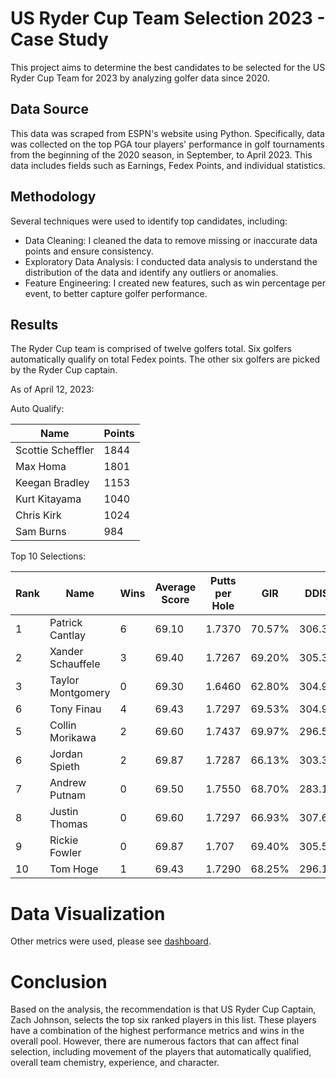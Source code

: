 # US Ryder Cup Team Selection 2023 - Case Study

This project aims to determine the best candidates to be selected for the US Ryder Cup Team for 2023 by analyzing golfer data since 2020.

## Data Source

This data was scraped from ESPN's website using Python. Specifically, data was collected on the top PGA tour players' performance in golf tournaments from the beginning of the 2020 season, in September, to April 2023.
This data includes fields such as Earnings, Fedex Points, and individual statistics.

## Methodology

Several techniques were used to identify top candidates, including:
* Data Cleaning: I cleaned the data to remove missing or inaccurate data points and ensure consistency. 
* Exploratory Data Analysis: I conducted data analysis to understand the distribution of the data and identify any outliers or anomalies.
* Feature Engineering: I created new features, such as win percentage per event, to better capture golfer performance.

## Results

The Ryder Cup team is comprised of twelve golfers total. Six golfers automatically qualify on total Fedex points. 
The other six golfers are picked by the Ryder Cup captain.

As of April 12, 2023:

Auto Qualify:

| Name | Points | 
| --------------- | --------------- |
| Scottie Scheffler | 1844 | 
| Max Homa | 1801 | 
| Keegan Bradley| 1153 | 
| Kurt Kitayama | 1040 | 
| Chris Kirk | 1024 | 
| Sam Burns | 984 | 


Top 10 Selections:

| Rank | Name | Wins | Average Score | Putts per Hole | GIR | DDIS |
| --------------- | --------------- | --------------- | --------------- | --------------- | --------------- | --------------- | 
|1| Patrick Cantlay | 6 | 69.10 | 1.7370 | 70.57% | 306.37 | 
|2| Xander Schauffele| 3 | 69.40 | 1.7267 | 69.20% | 305.30 |
|3| Taylor Montgomery | 0 | 69.30 | 1.6460 | 62.80% | 304.90 | 
|6| Tony Finau | 4 | 69.43 | 1.7297 | 69.53% | 304.97 |
|5| Collin Morikawa | 2 | 69.60 | 1.7437 | 69.97% | 296.53 | 
|6| Jordan Spieth| 2 | 69.87 | 1.7287 | 66.13% | 303.30 | 
|7| Andrew Putnam | 0 | 69.50 | 1.7550 | 68.70% | 283.10 | 
|8| Justin Thomas | 0 | 69.60 | 1.7297 | 66.93% | 307.63 | 
|9| Rickie Fowler | 0 | 69.87 | 1.707 | 69.40% | 305.50 | 
|10| Tom Hoge | 1 | 69.43 | 1.7290 | 68.25% | 296.15 | 

# Data Visualization

Other metrics were used, please see [dashboard](https://public.tableau.com/app/profile/joseph.glenn/viz/RyderCupCandidates-CareerStats2020-Present/RyderCup-CaseStudy).

# Conclusion
Based on the analysis, the recommendation is that US Ryder Cup Captain, Zach Johnson, selects the top six ranked players in this list. These players have a combination of the highest performance metrics and wins in the overall pool. However, there are numerous factors that can affect final selection, including movement of the players that automatically qualified, overall team chemistry, experience, and character. 
